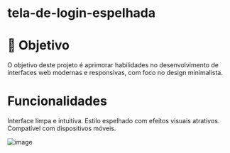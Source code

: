# tela-de-login-espelhada

<h1>🎯 Objetivo</h1>
O objetivo deste projeto é aprimorar habilidades no desenvolvimento de interfaces web modernas e responsivas, com foco no design minimalista.

<h1> Funcionalidades</h1>
Interface limpa e intuitiva.
Estilo espelhado com efeitos visuais atrativos.
Compatível com dispositivos móveis.

![image](https://github.com/user-attachments/assets/2b919bba-ce55-45de-be53-729784e7d871)
